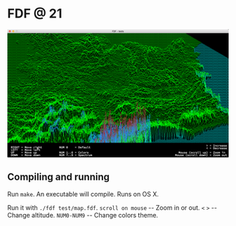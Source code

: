 # FDF @ 21

![screenshot](screens/screen.png?raw=true)

## Compiling and running
Run `make`. An executable will compile. Runs on OS X.

Run it with `./fdf test/map.fdf`.
`scroll on mouse` -- Zoom in or out.
`<` `>` -- Change altitude.
`NUM0-NUM9` -- Change colors theme.
